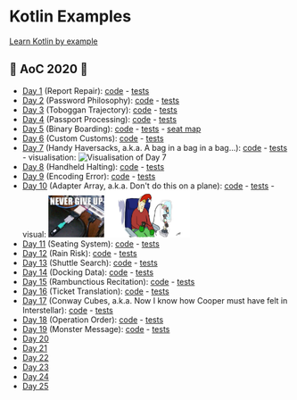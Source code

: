 # Kotlin Examples

[Learn Kotlin by example](https://play.kotlinlang.org/byExample/overview?_ga=2.185933865.1666331684.1604597595-1007222991.1603743628)

## 🎄 AoC 2020 🎅
- [Day 1](https://adventofcode.com/2020/day/1) (Report Repair): [code](src/main/kotlin/adventOfCode2020/day1/Day1.kt) - [tests](src/test/kotlin/adventOfCode2020/day1/Day1KtTest.kt)
- [Day 2](https://adventofcode.com/2020/day/2) (Password Philosophy): [code](src/main/kotlin/adventOfCode2020/day2/Day2.kt) - [tests](src/test/kotlin/adventOfCode2020/day2/Day2KtTest.kt)
- [Day 3](https://adventofcode.com/2020/day/3) (Toboggan Trajectory): [code](src/main/kotlin/adventOfCode2020/day3/Day3.kt) - [tests](src/test/kotlin/adventOfCode2020/day3/Day3KtTest.kt)
- [Day 4](https://adventofcode.com/2020/day/4) (Passport Processing): [code](src/main/kotlin/adventOfCode2020/day4/Day4.kt) - [tests](src/test/kotlin/adventOfCode2020/day4/Day4KtTest.kt)
- [Day 5](https://adventofcode.com/2020/day/5) (Binary Boarding): [code](src/main/kotlin/adventOfCode2020/day5/Day5.kt) - [tests](src/test/kotlin/adventOfCode2020/day5/Day5KtTest.kt) - [seat map](src/main/kotlin/adventOfCode2020/day5/seatMap)
- [Day 6](https://adventofcode.com/2020/day/6) (Custom Customs): [code](src/main/kotlin/adventOfCode2020/day6/Day6.kt) - [tests](src/test/kotlin/adventOfCode2020/day6/Day6KtTest.kt)
- [Day 7](https://adventofcode.com/2020/day/7) (Handy Haversacks, a.k.a. A bag in a bag in a bag...): [code](src/main/kotlin/adventOfCode2020/day7/Day7.kt) - [tests](src/test/kotlin/adventOfCode2020/day7/Day7KtTest.kt) - visualisation: <img src="https://i.redd.it/gx6l9oavzp361.jpg" alt="Visualisation of Day 7" width="80"/>
- [Day 8](https://adventofcode.com/2020/day/8) (Handheld Halting): [code](src/main/kotlin/adventOfCode2020/day8/Day8.kt) - [tests](src/test/kotlin/adventOfCode2020/day8/Day8KtTest.kt)   
- [Day 9](https://adventofcode.com/2020/day/9) (Encoding Error): [code](src/main/kotlin/adventOfCode2020/day9/Day9.kt) - [tests](src/test/kotlin/adventOfCode2020/day9/Day9KtTest.kt)   
- [Day 10](https://adventofcode.com/2020/day/10) (Adapter Array, a.k.a. Don't do this on a plane): [code](src/main/kotlin/adventOfCode2020/day10/Day10.kt) - [tests](src/test/kotlin/adventOfCode2020/day10/Day10KtTest.kt) - visual: <img src="src/main/kotlin/adventOfCode2020/day10/day10.jpg" alt="Visualisation of Day 10" width="100" /> <img src="src/main/kotlin/adventOfCode2020/day10/day10_2.jpg" alt="Visualisation of Day 10" width="150" />
- [Day 11](https://adventofcode.com/2020/day/11) (Seating System): [code](src/main/kotlin/adventOfCode2020/day11/Day11.kt) - [tests](src/test/kotlin/adventOfCode2020/day11/Day11KtTest.kt) 
- [Day 12](https://adventofcode.com/2020/day/12) (Rain Risk): [code](src/main/kotlin/adventOfCode2020/day12/Day12.kt) - [tests](src/test/kotlin/adventOfCode2020/day12/Day12KtTest.kt) 
- [Day 13](https://adventofcode.com/2020/day/13) (Shuttle Search): [code](src/main/kotlin/adventOfCode2020/day13/Day13.kt) - [tests](src/test/kotlin/adventOfCode2020/day13/Day13KtTest.kt) 
- [Day 14](https://adventofcode.com/2020/day/14) (Docking Data): [code](src/main/kotlin/adventOfCode2020/day14/Day14.kt) - [tests](src/test/kotlin/adventOfCode2020/day14/Day14KtTest.kt) 
- [Day 15](https://adventofcode.com/2020/day/15) (Rambunctious Recitation): [code](src/main/kotlin/adventOfCode2020/day15/Day15.kt) - [tests](src/test/kotlin/adventOfCode2020/day15/Day15KtTest.kt) 
- [Day 16](https://adventofcode.com/2020/day/16) (Ticket Translation): [code](src/main/kotlin/adventOfCode2020/day16/Day16.kt) - [tests](src/test/kotlin/adventOfCode2020/day16/Day16KtTest.kt)
- [Day 17](https://adventofcode.com/2020/day/17) (Conway Cubes, a.k.a. Now I know how Cooper must have felt in Interstellar): [code](src/main/kotlin/adventOfCode2020/day17/Day17.kt) - [tests](src/test/kotlin/adventOfCode2020/day17/Day17KtTest.kt) 
- [Day 18](https://adventofcode.com/2020/day/18) (Operation Order): [code](src/main/kotlin/adventOfCode2020/day18/Day18.kt) - [tests](src/test/kotlin/adventOfCode2020/day18/Day18KtTest.kt)
- [Day 19](https://adventofcode.com/2020/day/19) (Monster Message): [code](src/main/kotlin/adventOfCode2020/day19/Day19.kt) - [tests](src/test/kotlin/adventOfCode2020/day19/Day19KtTest.kt)
- [Day 20](https://adventofcode.com/2020/day/20)
- [Day 21](https://adventofcode.com/2020/day/21)
- [Day 22](https://adventofcode.com/2020/day/22)
- [Day 23](https://adventofcode.com/2020/day/23)
- [Day 24](https://adventofcode.com/2020/day/24)
- [Day 25](https://adventofcode.com/2020/day/25)